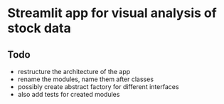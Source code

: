 # Streamlit app for visual analysis of stock data

## Todo
- restructure the architecture of the app
- rename the modules, name them after classes
- possibly create abstract factory for different interfaces
- also add tests for created modules
